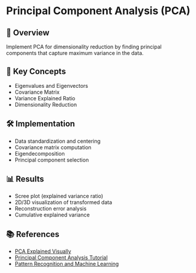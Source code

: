 # Principal Component Analysis (PCA)

## 📌 Overview
Implement PCA for dimensionality reduction by finding principal components that capture maximum variance in the data.

## 🧠 Key Concepts
- Eigenvalues and Eigenvectors
- Covariance Matrix
- Variance Explained Ratio
- Dimensionality Reduction

## 🛠️ Implementation
- Data standardization and centering
- Covariance matrix computation
- Eigendecomposition
- Principal component selection

## 📊 Results
- Scree plot (explained variance ratio)
- 2D/3D visualization of transformed data
- Reconstruction error analysis
- Cumulative explained variance

## 📚 References
- [PCA Explained Visually](http://setosa.io/ev/principal-component-analysis/)
- [Principal Component Analysis Tutorial](https://towardsdatascience.com/a-step-by-step-explanation-of-principal-component-analysis-b836fb9c97e2)
- [Pattern Recognition and Machine Learning](https://www.microsoft.com/en-us/research/people/cmbishop/) 